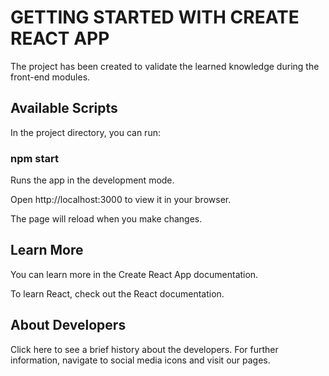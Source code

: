 <h1>GETTING STARTED WITH CREATE REACT APP</h1>

<p>The project has been created to validate the learned knowledge during the front-end modules. </p>

<h2>Available Scripts</h2>

<p>In the project directory, you can run:</p>

<h3>npm start</h3>

<p>Runs the app in the development mode.</p>
<p>Open http://localhost:3000 to view it in your browser.</p>

<p>The page will reload when you make changes.</p>

<h2>Learn More</h2>

<p>You can learn more in the Create React App documentation.</p>

<p>To learn React, check out the React documentation.</p>

<h2>About Developers</h2>

<p>Click here to see a brief history about the developers. For further information, navigate to social media icons and visit our pages.</p>